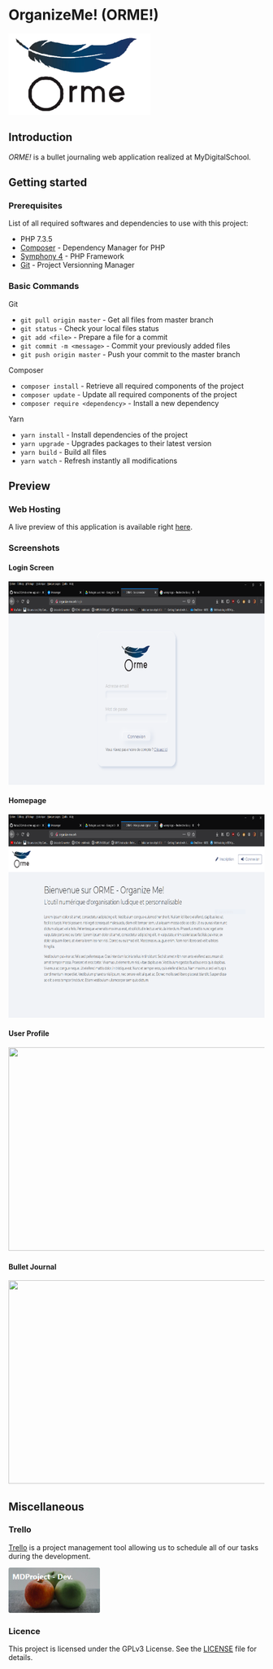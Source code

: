 # OrganizeMe! (ORME!)

<img width="280" height="160" src="assets/images/logo.PNG" />

## Introduction
*ORME!* is a bullet journaling web application realized at MyDigitalSchool.

## Getting started

### Prerequisites
List of all required softwares and dependencies to use with this project:
* PHP 7.3.5
* [Composer](https://getcomposer.org/) - Dependency Manager for PHP
* [Symphony 4](https://symfony.com/) - PHP Framework
* [Git](https://symfony.com/) - Project Versionning Manager

### Basic Commands
Git
* ```git pull origin master``` - Get all files from master branch
* ```git status``` - Check your local files status
* ```git add <file>``` - Prepare a file for a commit
* ```git commit -m <message>``` - Commit your previously added files
* ```git push origin master``` - Push your commit to the master branch

Composer
* ```composer install``` - Retrieve all required components of the project
* ```composer update``` - Update all required components of the project
* ```composer require <dependency>``` - Install a new dependency

Yarn
* ```yarn install``` - Install dependencies of the project
* ```yarn upgrade``` - Upgrades packages to their latest version
* ```yarn build``` - Build all files
* ```yarn watch``` - Refresh instantly all modifications

## Preview

### Web Hosting

A live preview of this application is available right [here](organize-me.ovh).

### Screenshots

#### Login Screen

<kbd><img width="840" height="400" src="assets/login.png" /></kbd>

#### Homepage

<kbd><img width="840" height="400" src="assets/homepage.png" /></kbd>

#### User Profile

<kbd><img width="840" height="400" src="assets/account.png" /></kbd>

#### Bullet Journal

<kbd><img width="840" height="400" src="assets/book.png" /></kbd>

## Miscellaneous

### Trello
[Trello](https://trello.com/) is a project management tool allowing us to schedule all of our tasks during the development.

<a href="https://trello.com/b/noJXXiYo/mdproject-dev" target="_blank"><img width="180" height="89" src="assets/trello-thumb.png" /></a>

### Licence
This project is licensed under the GPLv3 License. See the [LICENSE](LICENSE) file for details.
